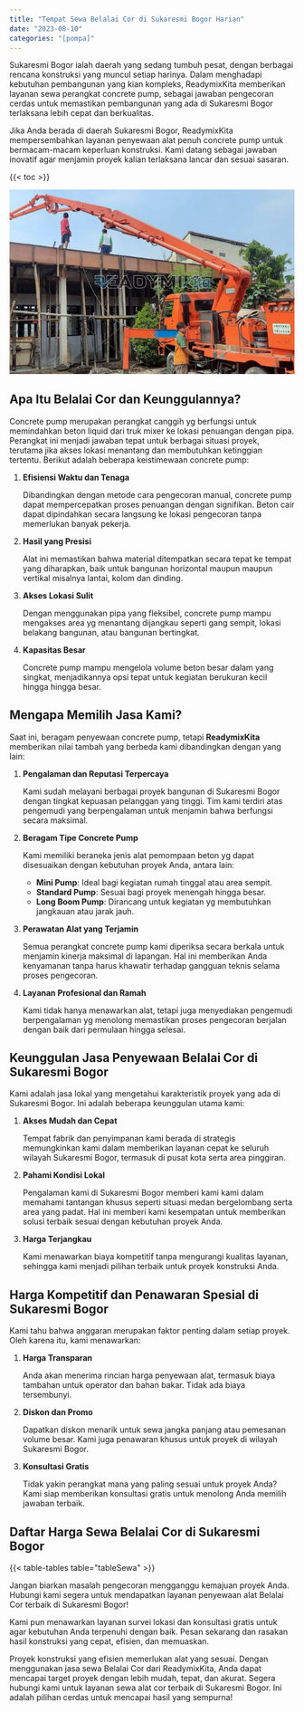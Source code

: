 ```yaml
---
title: "Tempat Sewa Belalai Cor di Sukaresmi Bogor Harian"
date: "2023-08-10"
categories: "[pompa]"
---
```


Sukaresmi Bogor ialah daerah yang sedang tumbuh pesat, dengan berbagai rencana konstruksi yang muncul setiap harinya. Dalam menghadapi kebutuhan pembangunan yang kian kompleks, ReadymixKita memberikan layanan sewa perangkat concrete pump, sebagai jawaban pengecoran cerdas untuk memastikan pembangunan yang ada di Sukaresmi Bogor terlaksana lebih cepat dan berkualitas.

Jika Anda berada di daerah Sukaresmi Bogor, ReadymixKita mempersembahkan layanan penyewaan alat penuh concrete pump untuk bermacam-macam keperluan konstruksi. Kami datang sebagai jawaban inovatif agar menjamin proyek kalian terlaksana lancar dan sesuai sasaran.

{{< toc >}}

![Tempat Sewa Belalai Cor di Sukaresmi Bogor Harian](/images/pompa/sewa-pompa-21.jpg)

## Apa Itu Belalai Cor dan Keunggulannya?

Concrete pump merupakan perangkat canggih yg berfungsi untuk memindahkan beton liquid dari truk mixer ke lokasi penuangan dengan pipa. Perangkat ini menjadi jawaban tepat untuk berbagai situasi proyek, terutama jika akses lokasi menantang dan membutuhkan ketinggian tertentu. Berikut adalah beberapa keistimewaan concrete pump:

1. **Efisiensi Waktu dan Tenaga**

   Dibandingkan dengan metode cara pengecoran manual, concrete pump dapat mempercepatkan proses penuangan dengan signifikan. Beton cair dapat dipindahkan secara langsung ke lokasi pengecoran tanpa memerlukan banyak pekerja.

2. **Hasil yang Presisi**

   Alat ini memastikan bahwa material ditempatkan secara tepat ke tempat yang diharapkan, baik untuk bangunan horizontal maupun maupun vertikal misalnya lantai, kolom dan dinding.

3. **Akses Lokasi Sulit**

   Dengan menggunakan pipa yang fleksibel, concrete pump mampu mengakses area yg menantang dijangkau seperti gang sempit, lokasi belakang bangunan, atau bangunan bertingkat.

4. **Kapasitas Besar**

   Concrete pump mampu mengelola volume beton besar dalam yang singkat, menjadikannya opsi tepat untuk kegiatan berukuran kecil hingga hingga besar.

## Mengapa Memilih Jasa Kami?

Saat ini, beragam penyewaan concrete pump, tetapi **ReadymixKita** memberikan nilai tambah yang berbeda kami dibandingkan dengan yang lain:

1. **Pengalaman dan Reputasi Terpercaya**

   Kami sudah melayani berbagai proyek bangunan di Sukaresmi Bogor dengan tingkat kepuasan pelanggan yang tinggi. Tim kami terdiri atas pengemudi yang berpengalaman untuk menjamin bahwa berfungsi secara maksimal.

2. **Beragam Tipe Concrete Pump**

   Kami memiliki beraneka jenis alat pemompaan beton yg dapat disesuaikan dengan kebutuhan proyek Anda, antara lain:
   - **Mini Pump**: Ideal bagi kegiatan rumah tinggal atau area sempit.
   - **Standard Pump**: Sesuai bagi proyek menengah hingga besar.
   - **Long Boom Pump**: Dirancang untuk kegiatan yg membutuhkan jangkauan atau jarak jauh.

3. **Perawatan Alat yang Terjamin**

   Semua perangkat concrete pump kami diperiksa secara berkala untuk menjamin kinerja maksimal di lapangan. Hal ini memberikan Anda kenyamanan tanpa harus khawatir terhadap gangguan teknis selama proses pengecoran.

4. **Layanan Profesional dan Ramah**

   Kami tidak hanya menawarkan alat, tetapi juga menyediakan pengemudi berpengalaman yg menolong memastikan proses pengecoran berjalan dengan baik dari permulaan hingga selesai.

## Keunggulan Jasa Penyewaan Belalai Cor di Sukaresmi Bogor

Kami adalah jasa lokal yang mengetahui karakteristik proyek yang ada di Sukaresmi Bogor. Ini adalah beberapa keunggulan utama kami:

1. **Akses Mudah dan Cepat**

   Tempat fabrik dan penyimpanan kami berada di strategis memungkinkan kami dalam memberikan layanan cepat ke seluruh wilayah Sukaresmi Bogor, termasuk di pusat kota serta area pinggiran.

2. **Pahami Kondisi Lokal**

   Pengalaman kami di Sukaresmi Bogor memberi kami kami dalam memahami tantangan khusus seperti situasi medan bergelombang serta area yang padat. Hal ini memberi kami kesempatan untuk memberikan solusi terbaik sesuai dengan kebutuhan proyek Anda.

3. **Harga Terjangkau**

   Kami menawarkan biaya kompetitif tanpa mengurangi kualitas layanan, sehingga kami menjadi pilihan terbaik untuk proyek konstruksi Anda.

## Harga Kompetitif dan Penawaran Spesial di Sukaresmi Bogor

Kami tahu bahwa anggaran merupakan faktor penting dalam setiap proyek. Oleh karena itu, kami menawarkan:

1. **Harga Transparan**

   Anda akan menerima rincian harga penyewaan alat, termasuk biaya tambahan untuk operator dan bahan bakar. Tidak ada biaya tersembunyi.

2. **Diskon dan Promo**

   Dapatkan diskon menarik untuk sewa jangka panjang atau pemesanan volume besar. Kami juga penawaran khusus untuk proyek di wilayah Sukaresmi Bogor.

3. **Konsultasi Gratis**

   Tidak yakin perangkat mana yang paling sesuai untuk proyek Anda? Kami siap memberikan konsultasi gratis untuk menolong Anda memilih jawaban terbaik.

## Daftar Harga Sewa Belalai Cor di Sukaresmi Bogor

{{< table-tables table="tableSewa" >}}

Jangan biarkan masalah pengecoran mengganggu kemajuan proyek Anda. Hubungi kami segera untuk mendapatkan layanan penyewaan alat Belalai Cor terbaik di Sukaresmi Bogor!

Kami pun menawarkan layanan survei lokasi dan konsultasi gratis untuk agar kebutuhan Anda terpenuhi dengan baik. Pesan sekarang dan rasakan hasil konstruksi yang cepat, efisien, dan memuaskan.

Proyek konstruksi yang efisien memerlukan alat yang sesuai. Dengan menggunakan jasa sewa Belalai Cor dari ReadymixKita, Anda dapat mencapai target proyek dengan lebih mudah, tepat, dan akurat. Segera hubungi kami untuk layanan sewa alat cor terbaik di Sukaresmi Bogor. Ini adalah pilihan cerdas untuk mencapai hasil yang sempurna!